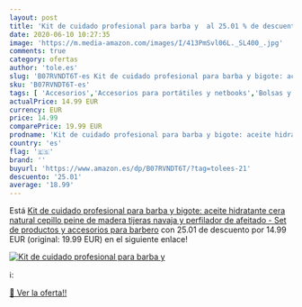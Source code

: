 ```yaml
---
layout: post
title: 'Kit de cuidado profesional para barba y  al 25.01 % de descuento'
date: 2020-06-10 10:27:35
image: 'https://m.media-amazon.com/images/I/413PmSvl06L._SL400_.jpg'
comments: true
category: ofertas
author: 'tole.es'
slug: 'B07RVNDT6T-es Kit de cuidado profesional para barba y bigote: aceite...'
sku: 'B07RVNDT6T-es'
tags: [ 'Accesorios','Accesorios para portátiles y netbooks','Bolsas y fundas para portátiles y netbooks','Bolígrafos, lápices y útiles de escritura','Equipaje','Informática','Mochilas','Mochilas para portátiles y netbooks','Mochilas tipo casual','Oficina y papelería','Rotuladores permanentes','Rotuladores y subrayadores','tijeras', ]
actualPrice: 14.99 EUR
currency: EUR
price: 14.99
comparePrice: 19.99 EUR
prodname: 'Kit de cuidado profesional para barba y bigote: aceite hidratante  cera natural  cepillo  peine de madera  tijeras  navaja y perfilador de afeitado - Set de productos y accesorios para barbero'
country: 'es'
flag: '🇪🇸'
brand: ''
buyurl: 'https://www.amazon.es/dp/B07RVNDT6T/?tag=tolees-21'
descuento: '25.01'
average: '18.99'
---
```


Está [Kit de cuidado profesional para barba y bigote: aceite hidratante  cera natural  cepillo  peine de madera  tijeras  navaja y perfilador de afeitado - Set de productos y accesorios para barbero](https://www.amazon.es/dp/B07RVNDT6T/?tag=tolees-21) con 25.01 de descuento por 14.99 EUR (original: 19.99 EUR) en el siguiente enlace!

[![Kit de cuidado profesional para barba y ](https://m.media-amazon.com/images/I/413PmSvl06L._SL400_.jpg)](https://www.amazon.es/dp/B07RVNDT6T/?tag=tolees-21)

ℹ️:


[🛒 Ver la oferta!!](https://www.amazon.es/dp/B07RVNDT6T/?tag=tolees-21)
